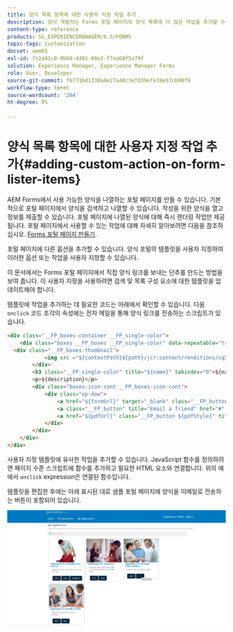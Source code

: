 ```yaml
---
title: 양식 목록 항목에 대한 사용자 지정 작업 추가
description: 양식 개발자는 Forms 포털 페이지의 양식 목록에 더 많은 작업을 추가할 수 있습니다. 기본적으로 양식 목록을 사용하여 양식에 액세스하고 양식을 입력한 다음 제출할 수 있습니다.
content-type: reference
products: SG_EXPERIENCEMANAGER/6.5/FORMS
topic-tags: customization
docset: aem65
exl-id: 7c2a91c8-9b68-4491-88e2-f7ea68f5a79f
solution: Experience Manager, Experience Manager Forms
role: User, Developer
source-git-commit: f6771bd1338a4e27a48c3efd39efe18e57cb98f9
workflow-type: tm+mt
source-wordcount: '264'
ht-degree: 0%

---
```


# 양식 목록 항목에 대한 사용자 지정 작업 추가{#adding-custom-action-on-form-lister-items}

AEM Forms에서 사용 가능한 양식을 나열하는 포털 페이지를 만들 수 있습니다. 기본적으로 포털 페이지에서 양식을 검색하고 나열할 수 있습니다. 작성을 위한 양식을 열고 정보를 제출할 수 있습니다. 포털 페이지에 나열된 양식에 대해 즉시 렌더링 작업만 제공됩니다. 포털 페이지에서 사용할 수 있는 작업에 대해 자세히 알아보려면 다음을 참조하십시오. [Forms 포털 페이지 만들기](../../forms/using/creating-form-portal-page.md).

포털 페이지에 다른 옵션을 추가할 수 있습니다. 양식 포털의 템플릿을 사용자 지정하여 이러한 옵션 또는 작업을 사용자 지정할 수 있습니다.

이 문서에서는 Forms 포털 페이지에서 직접 양식 링크를 보내는 단추를 만드는 방법을 보여 줍니다. 이 사용자 지정을 사용하려면 검색 및 목록 구성 요소에 대한 템플릿을 업데이트해야 합니다.

템플릿에 작업을 추가하는 데 필요한 코드는 아래에서 확인할 수 있습니다. 다음 `onclick` 코드 조각의 속성에는 전자 메일을 통해 양식 링크를 전송하는 스크립트가 있습니다.

```html
<div class="__FP_boxes-container __FP_single-color">
    <div class="boxes __FP_boxes __FP_single-color" data-repeatable="true">
  <div class="__FP_boxes-thumbnail">
            <img src ="${contextPath}${path}/jcr:content/renditions/cq5dam.thumbnail.319.319.png">
        </div>
        <h3 class="__FP_single-color" title="${name}" tabindex="0">${name}</h3>
        <p>${description}</p>
        <div class="boxes-icon-cont __FP_boxes-icon-cont">
            <div class="op-dow">
                <a href="${formUrl}" target="_blank" class="__FP_button ${htmlStyle}" title="${config-htmlLinkText}">Apply</a>
                <a class="__FP_button" title="Email a friend" href="#" onclick="javascript:window.location=&apos;mailto:?subject=Interesting information&body=I thought you might find {name} form helpful :  &apos;+window.location.protocol+window.location.host+&apos;${formUrl}&apos; ;">Email</a>
                <a href="${pdfUrl}" class="__FP_button ${pdfStyle}" title="${config-pdfLinkText}">Download</a>
            </div>
        </div>
    </div>
</div>
```

사용자 지정 템플릿에 유사한 작업을 추가할 수 있습니다. JavaScript 함수를 정의하려면 페이지 수준 스크립트에 함수를 추가하고 필요한 HTML 요소와 연결합니다. 위의 예에서 `onclick` expression은 연결된 함수입니다.

템플릿을 편집한 후에는 아래 표시된 대로 샘플 포털 페이지에 양식을 이메일로 전송하는 버튼이 포함되어 있습니다.

![이메일](assets/email.png)
